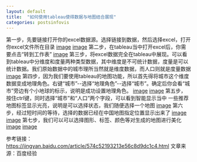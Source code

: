 ```yaml
---
layout: default
title:  "如何使用tableau使得数据与地图结合展现"
categories: postsinfovis
---
```

第一步，先要链接打开你的excel数据源。选择链接到数据，然后选择excel，打开你excel文件所在目录
[image](http://jingyan.baidu.com/album/574c52193213e56c8d9dc1c4.html?picindex=2)
[image](http://jingyan.baidu.com/album/574c52193213e56c8d9dc1c4.html?picindex=3)
第二步，在tableau当中打开excel后，你需要点击“转到工作表”
[image](http://jingyan.baidu.com/album/574c52193213e56c8d9dc1c4.html?picindex=4)
第三步，将excel数据完全在tableau中展现。可以看到tableau中分维度和度量两种类型数据，其中维度是不可统计数据，度量是可以统计数据。我们原始数据中的城市理所当然就是维度数据，而人口则就是度量数据
[image](http://jingyan.baidu.com/album/574c52193213e56c8d9dc1c4.html?picindex=5)
第四步，因为我们要使用tableau的地图功能，所以首先得将城市这个维度数据变成地理角色。右键“城市”--选择“地理角色”--选择“城市”。确定后你会看“城市”旁边有个小地球的标示，说明是成功设置地理角色。
[image](http://jingyan.baidu.com/album/574c52193213e56c8d9dc1c4.html?picindex=6)
[image](http://jingyan.baidu.com/album/574c52193213e56c8d9dc1c4.html?picindex=7)
第五步，按住ctrl键，同时选择“城市”和“人口”两个字段，可以看到智能显示当中 一些推荐地图标签显示光亮，说明是可以选择状态，我们随便选择一个地图
[image](http://jingyan.baidu.com/album/574c52193213e56c8d9dc1c4.html?picindex=8)
第六步，经过短时间的等待，选择的数据已经在中国地图指定位置显示出来了
[image](http://jingyan.baidu.com/album/574c52193213e56c8d9dc1c4.html?picindex=9)
[image](http://jingyan.baidu.com/album/574c52193213e56c8d9dc1c4.html?picindex=10)
第七步，我们可以可以选择图形、标签、颜色等对生成的地图进行美化
[image](http://jingyan.baidu.com/album/574c52193213e56c8d9dc1c4.html?picindex=11)
[image](http://jingyan.baidu.com/album/574c52193213e56c8d9dc1c4.html?picindex=12)


参考链接：https://jingyan.baidu.com/article/574c52193213e56c8d9dc1c4.html
文章来源：百度经验


